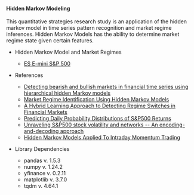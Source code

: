 #### Hidden Markov Modeling

This quantitative strategies research study is an application of the hidden markov model in time series pattern recognition and market regime inferences.
Hidden Markov Models has the ability to determine market regime state given certain features. 

- Hidden Markov Model and Market Regimes
  - [ES E-mini S&P 500](https://github.com/manuelmusngi/hidden-markov-modeling/blob/main/1-Hidden-Markov-Modeling%20-%20ES%20-%20E-mini%20S%26P%20500.ipynb)

- References
  - [Detecting bearish and bullish markets in financial time series using hierarchical hidden Markov models](https://arxiv.org/abs/2007.14874)
  - [Market Regime Identification Using Hidden Markov Models](https://papers.ssrn.com/sol3/papers.cfm?abstract_id=3406068)
  - [A Hybrid Learning Approach to Detecting Regime Switches in Financial Markets](https://arxiv.org/abs/2108.05801)
  - [Predicting Daily Probability Distributions of S&P500 Returns](https://papers.ssrn.com/sol3/papers.cfm?abstract_id=1288468)
  - [Unraveling S&P500 stock volatility and networks -- An encoding-and-decoding approach](https://arxiv.org/abs/2101.09395)
  - [Hidden Markov Models Applied To Intraday Momentum Trading ](https://arxiv.org/abs/2006.08307)

- Library Dependencies
  - pandas v. 1.5.3
  - numpy  v. 1.24.2
  - yfinance v. 0.2.11
  - matplotlib v. 3.7.0
  - tqdm v. 4.64.1
